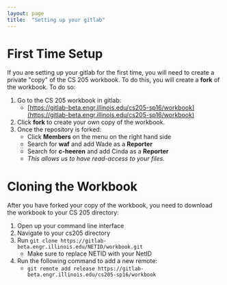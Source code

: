 ```yaml
---
layout: page
title:  "Setting up your gitlab"
---
```



# First Time Setup

If you are setting up your gitlab for the first time, you will need to create
a private "copy" of the CS 205 workbook.  To do this, you will create a **fork**
of the workbook.  To do so:

1. Go to the CS 205 workbook in gitlab:
    - [https://gitlab-beta.engr.illinois.edu/cs205-sp16/workbook](https://gitlab-beta.engr.illinois.edu/cs205-sp16/workbook)
2. Click **fork** to create your own copy of the workbook.
3. Once the repository is forked:
     - Click **Members** on the menu on the right hand side
     - Search for **waf** and add Wade as a **Reporter**
     - Search for **c-heeren** and add Cinda as a **Reporter**
     - *This allows us to have read-access to your files.*


# Cloning the Workbook

After you have forked your copy of the workbook, you need to download the workbook
to your CS 205 directory:

1. Open up your command line interface
2. Navigate to your cs205 directory
3. Run `git clone https://gitlab-beta.engr.illinois.edu/NETID/workbook.git`
    - Make sure to replace NETID with your NetID
4. Run the following command to add a new remote:
    - `git remote add release https://gitlab-beta.engr.illinois.edu/cs205-sp16/workbook`
